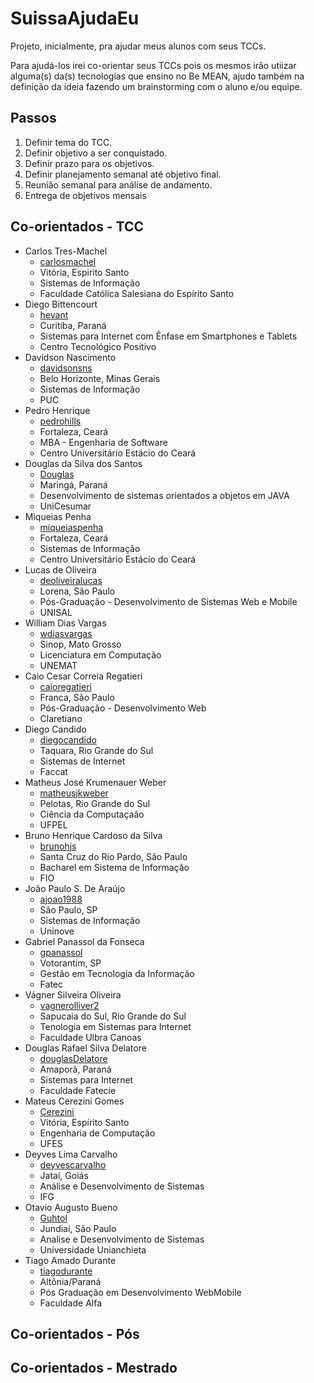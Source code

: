 # SuissaAjudaEu

Projeto, inicialmente, pra ajudar meus alunos com seus TCCs.

Para ajudá-los irei co-orientar seus TCCs pois os mesmos irão utiizar alguma(s) da(s) tecnologias que ensino no Be MEAN, ajudo também na definição da ideia fazendo um brainstorming com o aluno e/ou equipe.

## Passos

1. Definir tema do TCC.
2. Definir objetivo a ser conquistado.
3. Definir prazo para os objetivos.
4. Definir planejamento semanal até objetivo final.
5. Reunião semanal para análise de andamento.
6. Entrega de objetivos mensais


## Co-orientados - TCC

- Carlos Tres-Machel
  - [carlosmachel](https://github.com/carlosmachel)
  - Vitória, Espirito Santo
  - Sistemas de Informação
  - Faculdade Católica Salesiana do Espírito Santo
- Diego Bittencourt
  - [hevant](https://github.com/hevant)
  - Curitiba, Paraná
  - Sistemas para Internet com Ênfase em Smartphones e Tablets
  - Centro Tecnológico Positivo
- Davidson Nascimento
  - [davidsonsns](https://github.com/davidsonsns)
  - Belo Horizonte, Minas Gerais
  - Sistemas de Informação
  - PUC
- Pedro Henrique
  - [pedrohills](https://github.com/pedrohills)
  - Fortaleza, Ceará
  - MBA - Engenharia de Software
  - Centro Universitário Estácio do Ceará
- Douglas da Silva dos Santos
  - [Douglas](https://github.com/dougss10)
  - Maringá, Paraná
  - Desenvolvimento de sistemas orientados a objetos em JAVA
  - UniCesumar
- Miqueias Penha
  - [miqueiaspenha](https://github.com/miqueiaspenha)
  - Fortaleza, Ceará
  - Sistemas de Informação
  - Centro Universitário Estácio do Ceará
- Lucas de Oliveira
  - [deoliveiralucas](https://github.com/deoliveiralucas)
  - Lorena, São Paulo
  - Pós-Graduação - Desenvolvimento de Sistemas Web e Mobile
  - UNISAL
- William Dias Vargas
  - [wdiasvargas](https://github.com/wdiasvargas)
  - Sinop, Mato Grosso
  - Licenciatura em Computação
  - UNEMAT
- Caio Cesar Correia Regatieri
  - [caioregatieri](https://github.com/caioregatieri)
  - Franca, São Paulo
  - Pós-Graduação - Desenvolvimento Web
  - Claretiano
- Diego Candido
  - [diegocandido](https://github.com/diegocandido)
  - Taquara, Rio Grande do Sul
  - Sistemas de Internet
  - Faccat
- Matheus José Krumenauer Weber
  - [matheusjkweber](https://github.com/matheusjkweber)
  - Pelotas, Rio Grande do Sul
  - Ciência da Computaçaão
  - UFPEL
- Bruno Henrique Cardoso da Silva
  - [brunohjs](https://github.com/bruunohjs)
  - Santa Cruz do Rio Pardo, São Paulo
  - Bacharel em Sistema de Informação
  - FIO
- João Paulo S. De Araújo
  - [ajoao1988](https://github.com/ajoao88)
  - São Paulo, SP
  - Sistemas de Informação
  - Uninove
- Gabriel Panassol da Fonseca
  - [gpanassol](https://github.com/gpanassol)
  - Votorantim, SP
  - Gestão em Tecnologia da Informação
  - Fatec
- Vágner Silveira Oliveira
  - [vagnerolliver2](https://github.com/vagnerolliver2)
  - Sapucaia do Sul, Rio Grande do Sul
  - Tenologia em Sistemas para Internet
  - Faculdade Ulbra Canoas
- Douglas Rafael Silva Delatore
  - [douglasDelatore](https://github.com/douglasDelatore)
  - Amaporã, Paraná
  - Sistemas para Internet
  - Faculdade Fatecie
- Mateus Cerezini Gomes
  - [Cerezini](https://github.com/Cerezini)
  - Vitória, Espírito Santo
  - Engenharia de Computação
  - UFES
- Deyves Lima Carvalho
  - [deyvescarvalho](https://github.com/deyvescarvalho)
  - Jataí, Goiás
  - Análise e Desenvolvimento de Sistemas
  - IFG
- Otavio Augusto Bueno
  - [Guhtol](https://github.com/Guhtol)
  - Jundiaí, São Paulo
  - Analise e Desenvolvimento de Sistemas
  - Universidade Unianchieta
- Tiago Amado Durante
  - [tiagodurante](https://github.com/tiagodurante)
  - Altônia/Paraná
  - Pós Graduação em Desenvolvimento WebMobile
  - Faculdade Alfa


## Co-orientados - Pós


## Co-orientados - Mestrado

